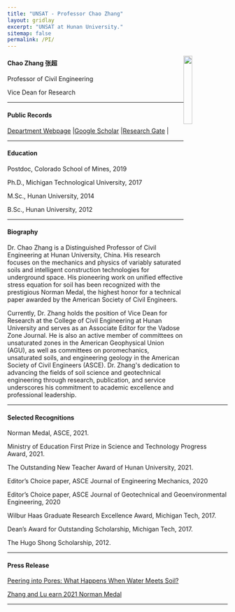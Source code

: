 ```yaml
---
title: "UNSAT - Professor Chao Zhang"
layout: gridlay
excerpt: "UNSAT at Hunan University."
sitemap: false
permalink: /PI/
---
```

<img src="{{ site.url }}{{ site.baseurl }}/images/teampic/ZC.png" class="img-responsive" width="20%" style="float: right" />

<h4> Chao Zhang 张超 </h4>
<p> Professor of Civil Engineering </p>
<p> Vice Dean for Research </p>
<hr />

<h4> Public Records </h4>
<p><a href="https://grzy.hnu.edu.cn/site/index/zhangchao">Department Webpage</a> |<a href="https://scholar.google.com/citations?user=stT8_9MAAAAJ&hl=zh-CN">Google Scholar</a> |<a href="https://www.researchgate.net/profile/Chao-Zhang-43">Research Gate</a> |</p>
<hr />


<h4> Education </h4>
<p> Postdoc, Colorado School of Mines, 2019</p>
<p> Ph.D., Michigan Technological University, 2017</p>
<p> M.Sc., Hunan University, 2014</p>
<p> B.Sc., Hunan University, 2012</p>
<hr />

<h4> Biography </h4>
Dr. Chao Zhang is a Distinguished Professor of Civil Engineering at Hunan University, China. His research focuses on the mechanics and physics of variably saturated soils and intelligent construction technologies for underground space. His pioneering work on unified effective stress equation for soil has been recognized with the prestigious Norman Medal, the highest honor for a technical paper awarded by the American Society of Civil Engineers.

Currently, Dr. Zhang holds the position of Vice Dean for Research at the College of Civil Engineering at Hunan University and serves as an Associate Editor for the Vadose Zone Journal. He is also an active member of committees on unsaturated zones in the American Geophysical Union (AGU), as well as committees on poromechanics, unsaturated soils, and engineering geology in the American Society of Civil Engineers (ASCE). Dr. Zhang's dedication to advancing the fields of soil science and geotechnical engineering through research, publication, and service underscores his commitment to academic excellence and professional leadership.

<hr />

<h4> Selected Recognitions </h4>
<p>Norman Medal, ASCE, 2021.</p>
<p>Ministry of Education First Prize in Science and Technology Progress Award, 2021.</p>
<p>The Outstanding New Teacher Award of Hunan University, 2021.</p>
<p>Editor’s Choice paper, ASCE Journal of Engineering Mechanics, 2020</p>
<p>Editor’s Choice paper, ASCE Journal of Geotechnical and Geoenvironmental Engineering, 2020</p>
<p>Wilbur Haas Graduate Research Excellence Award, Michigan Tech, 2017.</p>
<p>Dean’s Award for Outstanding Scholarship, Michigan Tech, 2017.</p>
<p>The Hugo Shong Scholarship, 2012.</p>
<hr />

<h4> ​Press Release </h4>
<p><a href="https://eos.org/editors-vox/peering-into-pores-what-happens-when-water-meets-soil"> Peering into Pores: What Happens When Water Meets Soil?</a></p>
<p><a href="https://www.asce.org/publications-and-news/civil-engineering-source/article/2021/07/15/zhang-and-lu-earn-2021-norman-medal"> Zhang and Lu earn 2021 Norman Medal </a> </p>

<hr />




